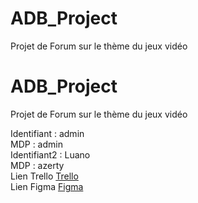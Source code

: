 # ADB_Project
Projet de Forum sur le thème du jeux vidéo
# ADB_Project
Projet de Forum sur le thème du jeux vidéo

Identifiant : admin  
MDP : admin  
Identifiant2 : Luano  
MDP : azerty  
Lien Trello [Trello](https://trello.com/invite/b/HoRD5gHq/ATTIa265c091afedda265253ebae328448976DD0C1EC/adb)  
Lien Figma [Figma](https://www.figma.com/design/rxhdb0ttSGqE0YTB66pdxK/ADB-Project?t=8Do0VGUMaOTpxWeZ-1)
